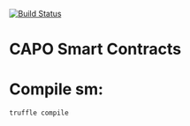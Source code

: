 [![Build Status](https://travis-ci.org/coincapo/smartcontracts.svg?branch=master)](https://travis-ci.org/coincapo/smartcontracts)


# CAPO Smart Contracts
# Compile sm:
```
truffle compile
```